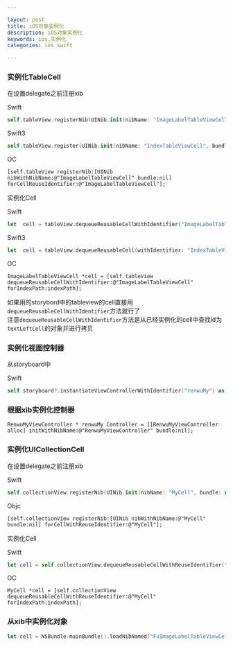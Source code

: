 ```yaml
---

layout: post
title: iOS对象实例化
description: iOS对象实例化
keywords: ios,实例化
categories: ios swift

---
```


### 实例化TableCell
在设置delegate之前注册xib

Swift

```swift
self.tableView.registerNib(UINib.init(nibName: "ImageLabelTableViewCell", bundle: nil), forCellReuseIdentifier: "ImageLabelTableViewCell");
```

Swift3

```swift
self.tableView.register(UINib.init(nibName: "IndexTableViewCell", bundle: nil), forCellReuseIdentifier: "IndexTableViewCell");
```

OC

```objc
[self.tableView registerNib:[UINib nibWithNibName:@"ImageLabelTableViewCell" bundle:nil] forCellReuseIdentifier:@"ImageLabelTableViewCell"];
```

实例化Cell

Swift

```swift
let  cell = tableView.dequeueReusableCellWithIdentifier("ImageLabelTableViewCell", forIndexPath: indexPath) as! ImageLabelTableViewCell;
```

Swift3

```swift
let  cell = tableView.dequeueReusableCell(withIdentifier: "IndexTableViewCell", for: indexPath) as! IndexTableViewCell;
```

OC

```objc
ImageLabelTableViewCell *cell = [self.tableView dequeueReusableCellWithIdentifier:@"ImageLabelTableViewCell" forIndexPath:indexPath];
```

如果用的storybord中的tableview的cell直接用`dequeueReusableCellWithIdentifier`方法就行了  
注意`dequeueReusableCellWithIdentifier`方法是从已经实例化的cell中查找id为`textLeftCell`的对象并进行拷贝 


### 实例化视图控制器
从storyboard中

Swift

```swift
self.storyboard?.instantiateViewControllerWithIdentifier("renwuMy") as! RenwuMyViewController;
```

### 根据xib实例化控制器

```objc
RenwuMyViewController * renwuMy Controller = [[RenwuMyViewController alloc] initWithNibName:@"RenwuMyViewController" bundle:nil];
```

### 实例化UICollectionCell

在设置delegate之前注册xib

Swift

```swift
self.collectionView.registerNib(UINib.init(nibName: "MyCell", bundle: nil), forCellWithReuseIdentifier: "MyCell");
```

Objc

```objc
[self.collectionView registerNib:[UINib nibWithNibName:@"MyCell" bundle:nil] forCellWithReuseIdentifier:@"MyCell"];
```

实例化Cell

Swift

```swift
let cell = self.collectionView.dequeueReusableCellWithReuseIdentifier("MyCell", forIndexPath: indexPath) as! MyCell;
```

OC

```objc
MyCell *cell = [self.collectionView dequeueReusableCellWithReuseIdentifier:@"MyCell" forIndexPath:indexPath];
```

### 从xib中实例化对象
```swift
let cell = NSBundle.mainBundle().loadNibNamed("FuImageLabelTableViewCell", owner: self, options: nil).first as! FuImageLabelTableViewCell;
```

